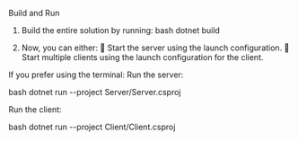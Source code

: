 Build and Run
1. Build the entire solution by running:
bash
dotnet build

2. Now, you can either:
 Start the server using the launch configuration.
 Start multiple clients using the launch configuration for the client.

If you prefer using the terminal:
Run the server:

bash
dotnet run --project Server/Server.csproj

Run the client:

bash
dotnet run --project Client/Client.csproj
